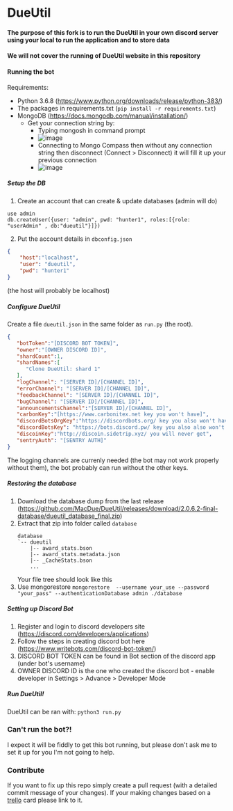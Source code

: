 # DueUtil

#### The purpose of this fork is to run the DueUtil in your own discord server using your local to run the application and to store data
#### We will not cover the running of DueUtil website in this repository

#### Running the bot

Requirements:
* Python 3.6.8 (https://www.python.org/downloads/release/python-383/)
* The packages in requirements.txt (`pip install -r requirements.txt`)
* MongoDB  (https://docs.mongodb.com/manual/installation/)
  * Get your connection string by: 
    * Typing mongosh in command prompt
    * ![image](https://user-images.githubusercontent.com/43244009/151656425-869b72d4-9e48-461d-b648-6766cf0a0414.png)
    * Connecting to Mongo Compass then without any connection string then disconnect (Connect > Disconnect) it will fill it up your previous connection
    * ![image](https://user-images.githubusercontent.com/43244009/151656465-32c19bf6-e465-427f-a400-a7de6fcb6454.png)

##### Setup the DB
1. Create an account that can create & update databases (admin will do)
```mongodb
use admin
db.createUser({user: "admin", pwd: "hunter1", roles:[{role: "userAdmin" , db:"dueutil"}]})
```
2. Put the account details in `dbconfig.json`

```json
{
    "host":"localhost",
    "user": "dueutil",
    "pwd": "hunter1"
}
```
(the host will probably be localhost)

##### Configure DueUtil
Create a file `dueutil.json` in the same folder as `run.py` (the root).
```json
{
   "botToken":"[DISCORD BOT TOKEN]",
   "owner":"[OWNER DISCORD ID]",
   "shardCount":1,
   "shardNames":[
      "Clone DueUtil: shard 1"
   ],
   "logChannel": "[SERVER ID]/[CHANNEL ID]",
   "errorChannel": "[SERVER ID]/[CHANNEL ID]",
   "feedbackChannel": "[SERVER ID]/[CHANNEL ID]",
   "bugChannel": "[SERVER ID]/[CHANNEL ID]",
   "announcementsChannel":"[SERVER ID]/[CHANNEL ID]",
   "carbonKey":"[https://www.carbonitex.net key you won't have]",
   "discordBotsOrgKey":"https://discordbots.org/ key you also won't have",
   "discordBotsKey": "https://bots.discord.pw/ key you also also won't have",
   "discoinKey":"http://discoin.sidetrip.xyz/ you will never get",
   "sentryAuth": "[SENTRY AUTH]"
}
```
The logging channels are currenly needed (the bot may not work properly without them), the bot probably can run without the other keys.

##### Restoring the database

1. Download the database dump from the last release (https://github.com/MacDue/DueUtil/releases/download/2.0.6.2-final-database/dueutil_database_final.zip)
2. Extract that zip into folder called `database`
    ```
    database
    `-- dueutil
        |-- award_stats.bson
        |-- award_stats.metadata.json
        |-- _CacheStats.bson
        ...
    ```
    Your file tree should look like this
 3. Use mongorestore
    ``mongorestore  --username your_use --password "your_pass" --authenticationDatabase admin ./database``

##### Setting up Discord Bot
1. Register and login to discord developers site (https://discord.com/developers/applications)
2. Follow the steps in creating discord bot here (https://www.writebots.com/discord-bot-token/)
3. DISCORD BOT TOKEN can be found in Bot section of the discord app (under bot's username)
4. OWNER DISCORD ID is the one who created the discord bot - enable developer in Settings > Advance >  Developer Mode

##### Run DueUtil!

DueUtil can be ran with: `python3 run.py`

### Can't run the bot?!
I expect it will be fiddly to get this bot running, but please don't ask me to set it up for you I'm not going to help.

### Contribute
If you want to fix up this repo simply create a pull request (with a detailed commit message of your changes). If your making changes based on a [trello](https://trello.com/b/1ykaASKj/dueutil) card please link to it.
